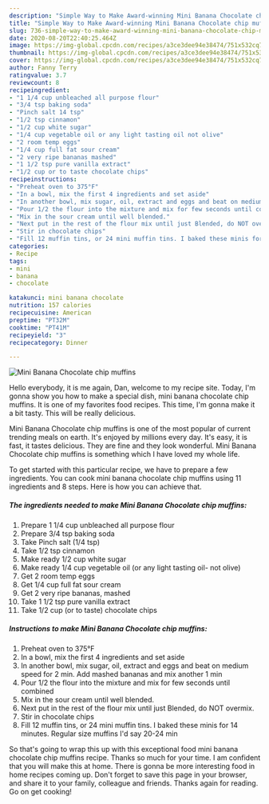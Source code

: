 ```yaml
---
description: "Simple Way to Make Award-winning Mini Banana Chocolate chip muffins"
title: "Simple Way to Make Award-winning Mini Banana Chocolate chip muffins"
slug: 736-simple-way-to-make-award-winning-mini-banana-chocolate-chip-muffins
date: 2020-08-20T22:40:25.464Z
image: https://img-global.cpcdn.com/recipes/a3ce3dee94e38474/751x532cq70/mini-banana-chocolate-chip-muffins-recipe-main-photo.jpg
thumbnail: https://img-global.cpcdn.com/recipes/a3ce3dee94e38474/751x532cq70/mini-banana-chocolate-chip-muffins-recipe-main-photo.jpg
cover: https://img-global.cpcdn.com/recipes/a3ce3dee94e38474/751x532cq70/mini-banana-chocolate-chip-muffins-recipe-main-photo.jpg
author: Fanny Terry
ratingvalue: 3.7
reviewcount: 8
recipeingredient:
- "1 1/4 cup unbleached all purpose flour"
- "3/4 tsp baking soda"
- "Pinch salt 14 tsp"
- "1/2 tsp cinnamon"
- "1/2 cup white sugar"
- "1/4 cup vegetable oil or any light tasting oil not olive"
- "2 room temp eggs"
- "1/4 cup full fat sour cream"
- "2 very ripe bananas mashed"
- "1 1/2 tsp pure vanilla extract"
- "1/2 cup or to taste chocolate chips"
recipeinstructions:
- "Preheat oven to 375°F"
- "In a bowl, mix the first 4 ingredients and set aside"
- "In another bowl, mix sugar, oil, extract and eggs and beat on medium speed for 2 min. Add mashed bananas and mix another 1 min"
- "Pour 1/2 the flour into the mixture and mix for few seconds until combined"
- "Mix in the sour cream until well blended."
- "Next put in the rest of the flour mix until just Blended, do NOT overmix."
- "Stir in chocolate chips"
- "Fill 12 muffin tins, or 24 mini muffin tins. I baked these minis for 14 minutes. Regular size muffins I&#39;d say 20-24 min"
categories:
- Recipe
tags:
- mini
- banana
- chocolate

katakunci: mini banana chocolate 
nutrition: 157 calories
recipecuisine: American
preptime: "PT32M"
cooktime: "PT41M"
recipeyield: "3"
recipecategory: Dinner

---
```



![Mini Banana Chocolate chip muffins](https://img-global.cpcdn.com/recipes/a3ce3dee94e38474/751x532cq70/mini-banana-chocolate-chip-muffins-recipe-main-photo.jpg)

Hello everybody, it is me again, Dan, welcome to my recipe site. Today, I'm gonna show you how to make a special dish, mini banana chocolate chip muffins. It is one of my favorites food recipes. This time, I'm gonna make it a bit tasty. This will be really delicious.

Mini Banana Chocolate chip muffins is one of the most popular of current trending meals on earth. It's enjoyed by millions every day. It's easy, it is fast, it tastes delicious. They are fine and they look wonderful. Mini Banana Chocolate chip muffins is something which I have loved my whole life.




To get started with this particular recipe, we have to prepare a few ingredients. You can cook mini banana chocolate chip muffins using 11 ingredients and 8 steps. Here is how you can achieve that.

<!--inarticleads1-->

##### The ingredients needed to make Mini Banana Chocolate chip muffins:

1. Prepare 1 1/4 cup unbleached all purpose flour
1. Prepare 3/4 tsp baking soda
1. Take Pinch salt (1/4 tsp)
1. Take 1/2 tsp cinnamon
1. Make ready 1/2 cup white sugar
1. Make ready 1/4 cup vegetable oil (or any light tasting oil- not olive)
1. Get 2 room temp eggs
1. Get 1/4 cup full fat sour cream
1. Get 2 very ripe bananas, mashed
1. Take 1 1/2 tsp pure vanilla extract
1. Take 1/2 cup (or to taste) chocolate chips




<!--inarticleads2-->

##### Instructions to make Mini Banana Chocolate chip muffins:

1. Preheat oven to 375°F
1. In a bowl, mix the first 4 ingredients and set aside
1. In another bowl, mix sugar, oil, extract and eggs and beat on medium speed for 2 min. Add mashed bananas and mix another 1 min
1. Pour 1/2 the flour into the mixture and mix for few seconds until combined
1. Mix in the sour cream until well blended.
1. Next put in the rest of the flour mix until just Blended, do NOT overmix.
1. Stir in chocolate chips
1. Fill 12 muffin tins, or 24 mini muffin tins. I baked these minis for 14 minutes. Regular size muffins I&#39;d say 20-24 min




So that's going to wrap this up with this exceptional food mini banana chocolate chip muffins recipe. Thanks so much for your time. I am confident that you will make this at home. There is gonna be more interesting food in home recipes coming up. Don't forget to save this page in your browser, and share it to your family, colleague and friends. Thanks again for reading. Go on get cooking!
